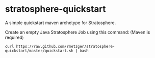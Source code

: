 stratosphere-quickstart
=======================

A simple quickstart maven archetype for Stratosphere.

Create an empty Java Stratosphere Job using this command: (Maven is required)

```
curl https://raw.github.com/rmetzger/stratosphere-quickstart/master/quickstart.sh | bash
```

